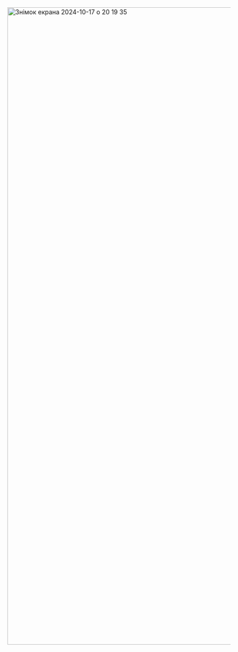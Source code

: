 <img width="1439" alt="Знімок екрана 2024-10-17 о 20 19 35" src="https://github.com/user-attachments/assets/23f4dd42-926b-4781-a298-920fc25d95c8">
